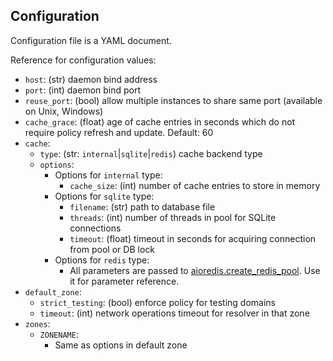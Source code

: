 ## Configuration

Configuration file is a YAML document.

Reference for configuration values:

* `host`: (str) daemon bind address
* `port`: (int) daemon bind port
* `reuse_port`: (bool) allow multiple instances to share same port (available on Unix, Windows)
* `cache_grace`: (float) age of cache entries in seconds which do not require policy refresh and update. Default: 60
* `cache`:
  * `type`: (str: `internal`|`sqlite`|`redis`) cache backend type
  * `options`:
    * Options for `internal` type:
      * `cache_size`: (int) number of cache entries to store in memory
    * Options for `sqlite` type:
      * `filename`: (str) path to database file
      * `threads`: (int) number of threads in pool for SQLite connections
      * `timeout`: (float) timeout in seconds for acquiring connection from pool or DB lock
    * Options for `redis` type:
      * All parameters are passed to [aioredis.create_redis_pool](https://aioredis.readthedocs.io/en/latest/api_reference.html#aioredis.create_redis_pool). Use it for parameter reference.
* `default_zone`:
  * `strict_testing`: (bool) enforce policy for testing domains
  * `timeout`: (int) network operations timeout for resolver in that zone
* `zones`:
  * `ZONENAME`:
    * Same as options in default zone
